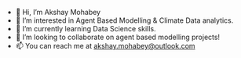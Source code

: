 
- 👋 Hi, I’m Akshay Mohabey
- 👀 I’m interested in Agent Based Modelling & Climate Data analytics.
- 🌱 I’m currently learning Data Science skills.
- 👯 I’m looking to collaborate on agent based modelling projects!
- 📫 You can reach me at akshay.mohabey@outlook.com

<!--
**akshaymohabey/akshaymohabey** is a ✨ _special_ ✨ repository because its `README.md` (this file) appears on your GitHub profile.
-->
